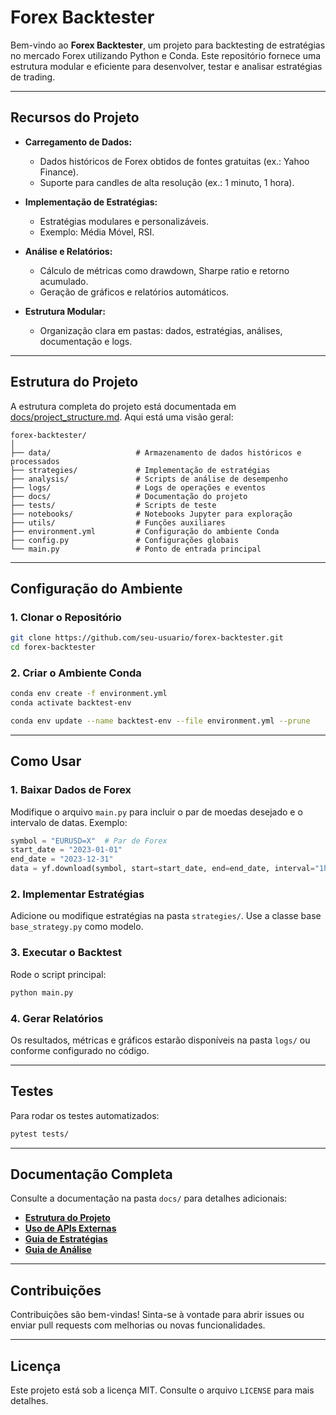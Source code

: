 # Forex Backtester

Bem-vindo ao **Forex Backtester**, um projeto para backtesting de estratégias no mercado Forex utilizando Python e Conda. Este repositório fornece uma estrutura modular e eficiente para desenvolver, testar e analisar estratégias de trading.

---

## **Recursos do Projeto**
- **Carregamento de Dados:**
  - Dados históricos de Forex obtidos de fontes gratuitas (ex.: Yahoo Finance).
  - Suporte para candles de alta resolução (ex.: 1 minuto, 1 hora).

- **Implementação de Estratégias:**
  - Estratégias modulares e personalizáveis.
  - Exemplo: Média Móvel, RSI.

- **Análise e Relatórios:**
  - Cálculo de métricas como drawdown, Sharpe ratio e retorno acumulado.
  - Geração de gráficos e relatórios automáticos.

- **Estrutura Modular:**
  - Organização clara em pastas: dados, estratégias, análises, documentação e logs.

---

## **Estrutura do Projeto**
A estrutura completa do projeto está documentada em [docs/project_structure.md](docs/project_structure.md). Aqui está uma visão geral:

```plaintext
forex-backtester/
│
├── data/                   # Armazenamento de dados históricos e processados
├── strategies/             # Implementação de estratégias
├── analysis/               # Scripts de análise de desempenho
├── logs/                   # Logs de operações e eventos
├── docs/                   # Documentação do projeto
├── tests/                  # Scripts de teste
├── notebooks/              # Notebooks Jupyter para exploração
├── utils/                  # Funções auxiliares
├── environment.yml         # Configuração do ambiente Conda
├── config.py               # Configurações globais
└── main.py                 # Ponto de entrada principal
```

---

## **Configuração do Ambiente**

### **1. Clonar o Repositório**
```bash
git clone https://github.com/seu-usuario/forex-backtester.git
cd forex-backtester
```

### **2. Criar o Ambiente Conda**
```bash
conda env create -f environment.yml
conda activate backtest-env
```
```bash
conda env update --name backtest-env --file environment.yml --prune

```

---

## **Como Usar**

### **1. Baixar Dados de Forex**
Modifique o arquivo `main.py` para incluir o par de moedas desejado e o intervalo de datas. Exemplo:
```python
symbol = "EURUSD=X"  # Par de Forex
start_date = "2023-01-01"
end_date = "2023-12-31"
data = yf.download(symbol, start=start_date, end=end_date, interval="1h")
```

### **2. Implementar Estratégias**
Adicione ou modifique estratégias na pasta `strategies/`. Use a classe base `base_strategy.py` como modelo.

### **3. Executar o Backtest**
Rode o script principal:
```bash
python main.py
```

### **4. Gerar Relatórios**
Os resultados, métricas e gráficos estarão disponíveis na pasta `logs/` ou conforme configurado no código.

---

## **Testes**
Para rodar os testes automatizados:
```bash
pytest tests/
```

---

## **Documentação Completa**
Consulte a documentação na pasta `docs/` para detalhes adicionais:
- **[Estrutura do Projeto](docs/project_structure.md)**
- **[Uso de APIs Externas](docs/api_usage.md)**
- **[Guia de Estratégias](docs/strategies_guide.md)**
- **[Guia de Análise](docs/analysis_guide.md)**

---

## **Contribuições**
Contribuições são bem-vindas! Sinta-se à vontade para abrir issues ou enviar pull requests com melhorias ou novas funcionalidades.

---

## **Licença**
Este projeto está sob a licença MIT. Consulte o arquivo `LICENSE` para mais detalhes.
